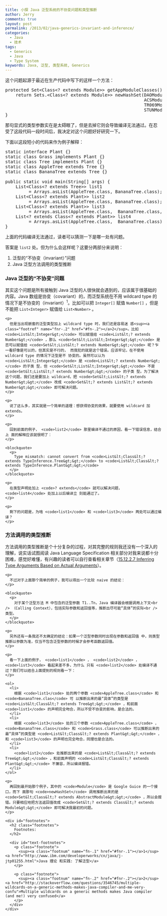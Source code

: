 ```yaml
---
title: 小探 Java 泛型系统的不协变问题和类型推断
author: Jerry
comments: true
layout: post
permalink: /2013/02/java-generics-invariant-and-inference/
categories:
  - Java
  - 技术
tags:
  - Generics
  - Java
  - Type System
keywords: Java, 泛型, 类型系统, Generics
---
```

这个问题起源于最近在生产代码中写下的这样一个方法：

<pre class="example">protected Set&lt;Class&lt;? extends Module&gt;&gt; getAppModuleClasses() {
    return Sets.&lt;Class&lt;? extends Module&gt;&gt; newHashSet(DAOModule.class,
                                                     ACSModule.class,
                                                     TR069Module.class,
                                                     STUNModule.class);
}
</pre>

那句显式的类型参数实在是太碍眼了，但是去掉它则会导致编译无法通过。在忍 受了这段代码一段时间后，我决定对这个问题好好研究一下。

<!--more-->

下面以这段短小的代码来作为例子解释：

<pre class="example">static interface Plant {}
static class Grass implements Plant {}
static class Tree implements Plant {}
static class AppleTree extends Tree {}
static class BananaTree extends Tree {}

public static void main(String[] args) {
    List&lt;Class&lt;? extends Tree&gt;&gt; list1
         = Arrays.asList(AppleTree.class, BananaTree.class);
    List&lt;Class&lt;? extends Plant&gt;&gt; list2
         = Arrays.asList(AppleTree.class, BananaTree.class);
    List&lt;Class&lt;? extends Plant&gt;&gt; list3 
         = Arrays.asList(AppleTree.class,  BananaTree.class, Grass.class);
    List&lt;? extends Class&lt;? extends Plant&gt;&gt; list4
         = Arrays.asList(AppleTree.class,  BananaTree.class);
}
</pre>

上面的代码编译无法通过，读者可以猜测一下是哪一处有问题。

答案是 `list2` 处。但为什么会这样呢？这要分两部分来说明：

1.  泛型的“不协变（invariant）”问题
2.  Java 泛型方法调用的类型推断

<div id="outline-container-1" class="outline-3">
  <h3 id="sec-1">
    Java 泛型的“不协变”问题
  </h3>
  
  <div id="text-1" class="outline-text-3">
    <p>
      其实这个问题是所有接触到 Java 泛型的人很快就会遇到的，应该属于很基础的 内容。Java 数组是协变（covariant）的，而泛型系统在不用 wildcard type 的 情况下是不协变的（invariant）<sup><a class="footref" name="fnr-.1" href="#fn-.1"></a>1</sup>。比如可以把 <code>Integer[]</code> 赋值 <code>Number[]</code> ，但是不能把 <code>List&lt;Integer&gt;</code> 赋值给 <code>List&lt;Number&gt;</code> 。
    </p>
    
    <p>
      但是当出现嵌套的泛型类型加上 wildcard type 时，我们还是容易迷 惑<sup><a class="footref" name="fnr-.2" href="#fn-.2"></a>2</sup>。比如 <code>List&lt;Integer&gt;</code> 可以赋值给 <code>List&lt;? extends Number&gt;</code> ，那么 <code>Set&lt;List&lt;Integer&gt;&gt;</code> 是否可以赋值给 <code>Set&lt;List&lt;? extends Number&gt;&gt;</code> 呢？乍一看好像是可以的，但其实是不行的， 而我犯的就是这个错误。应该牢记，在不使用 wildcard type 的情况下泛型是不 协变的。虽然可以认为 <code>List&lt;Integer&gt;</code> 是 <code>List&lt;? extends Number&gt;</code> 的子类 型，但 <code>Set&lt;List&lt;Integer&gt;&gt;</code> 不是 <code>Set&lt;List&lt;? extends Number&gt;&gt;</code> 的子类 型。为了解决这个问题，我们还是要加上 wildcard，把 <code>Set&lt;List&lt;? extends Number&gt;&gt;</code> 改成 <code>Set&lt;? extends List&lt;? extends Number&gt;&gt;</code> 即可解决问题。
    </p>
    
    <p>
      说了这么多，其实就是一个简单的道理：想获得协变的效果，就要使用 wildcard 加 extends。
    </p>
    
    <p>
      回到前面的例子， <code>list2</code> 那里编译不通过的原因，看一下错误信息，结合上 面的解释应该就很明了：
    </p>
    
    <blockquote>
      <p>
        Type mismatch: cannot convert from <code>List&lt;Class&lt;? extends TypeInference.Tree&gt;&gt;</code> to <code>List&lt;Class&lt;? extends TypeInference.Plant&gt;&gt;</code>
      </p>
    </blockquote>
    
    <p>
      在类型声明处加上 <code>? extends</code> 就可以解决问题， <code>list4</code> 处加上以后编译立 刻能通过了。
    </p>
    
    <p>
      剩下的问题是，为啥 <code>list1</code> 和 <code>list3</code> 两处可以通过编译？
    </p>
  </div>
</div>

<div id="outline-container-2" class="outline-3">
  <h3 id="sec-2">
    方法调用的类型推断
  </h3>
  
  <div id="text-2" class="outline-text-3">
    <p>
      方法调用的类型推断是个十分复杂的过程，对其完整的规则我还没有一个深入的 理解，说实话试图阅读 Java Language Specification 相关部分对我来说都十分 困难，感觉好难懂，有兴趣的读者可以自行查看相关章节（<a href="http://docs.oracle.com/javase/specs/jls/se5.0/html/expressions.html#15.12.2.7">15.12.2.7 Inferring Type Arguments Based on Actual Arguments</a>）。
    </p>
    
    <p>
      不过对于上面那个简单的例子，我可以得出一个比较 naive 的结论：
    </p>
    
    <blockquote>
      <p>
        对于某个泛型方法 M 中包含的泛型参数 T1..Tn，Java 编译器会根据调用上下文<br /> （Calling Context），包括实际参数和返回值等，推断出尽可能“具体”的实际<br /> 类型。
      </p>
    </blockquote>
    
    <p>
      另外还有一条我还不太确定的结论：如果一个泛型参数同时出现在参数和返回值 中，则类型推断以参数为准，仅当不包含泛型参数的时候才会参考函数返回值。
    </p>
    
    <p>
      看一下上面的例子， <code>list1</code> ， <code>list2</code> ， <code>list3</code> 看起来差不多，为什么 只有 <code>list2</code> 处编译不通过？我们可以结合上面提到的规则看一下：
    </p>
    
    <ol>
      <li>
        根据 <code>list1</code> 处的两个参数 <code>AppleTree.class</code> 和 <code>BananaTree.clas</code> 可 以推断出来的最“具体”的类型是 <code>List&lt;Class&lt;? extends Tree&gt;&gt;</code> ，和前面 <code>list1</code> 的声明完全吻合，所以不受不协变的影响，是合法的。
      </li>
      <li>
        根据 <code>list3</code> 处的三个参数 <code>AppleTree.class</code> ， <code>BananaTree.class</code> 和 <code>Grass.class</code> 可以推断出来的最“具体”的类型是 <code>List&lt;Class&lt;? extends Plant&gt;&gt;</code> ，和 <code>list3</code> 的声明也完全吻合，同理也是合法的。
      </li>
      <li>
        <code>list2</code> 处推断出来的是 <code>List&lt;Class&lt;? extends Tree&gt;&gt;</code> ，和前面声明的 <code>List&lt;Class&lt;? extends Plant&gt;&gt;</code> 不兼容，所以编译报错。
      </li>
    </ol>
    
    <p>
      再回到最开始那个例子，其中的 <code>Module</code> 是 Google Guice 的一个接口，而下 面那句 <code>newHashSet</code> 调用推断出来的是 <code>Set&lt;Class&lt;? extends AbstractModule&gt;&gt;</code> ，所以会报错。只要相应地把方法返回值改成 <code>Set&lt;? extends Class&lt;? extends Module&gt;&gt;</code> 即可解决我最初的问题。
    </p>
    
    <div id="footnotes">
      <h2 class="footnotes">
        Footnotes:
      </h2>
      
      <div id="text-footnotes">
        <p class="footnote">
          <sup><a class="footnum" name="fn-.1" href="#fnr-.1"></a>1</sup> <a href="http://www.ibm.com/developerworks/cn/java/j-jtp01255.html">Java 理论 和实践: 了解泛型</a>
        </p>
        
        <p class="footnote">
          <sup><a class="footnum" name="fn-.2" href="#fnr-.2"></a>2</sup> <a href="http://stackoverflow.com/questions/3546745/multiple-wildcards-on-a-generic-methods-makes-java-compiler-and-me-very-confu">Multiple wildcards on a generic methods makes Java compiler (and me!) very confused</a>
        </p>
      </div>
    </div>
  </div>
</div>
